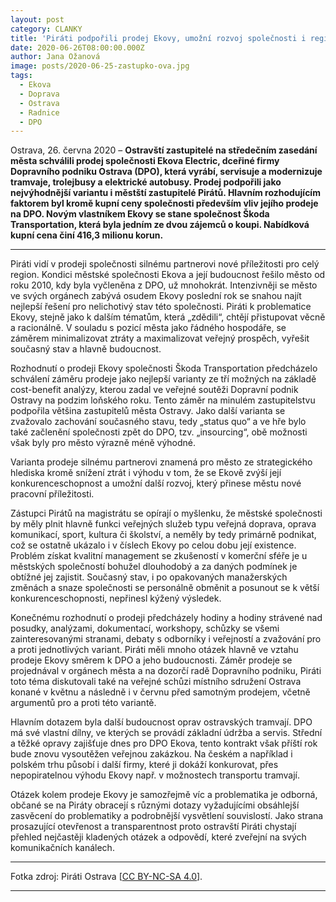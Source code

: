 ```yaml
---
layout: post
category: CLANKY
title: 'Piráti podpořili prodej Ekovy, umožní rozvoj společnosti i regionu'
date: 2020-06-26T08:00:00.000Z
author: Jana Ožanová
image: posts/2020-06-25-zastupko-ova.jpg
tags:
  - Ekova
  - Doprava
  - Ostrava
  - Radnice
  - DPO
---
```


Ostrava, 26. června 2020 – **Ostravští zastupitelé na středečním zasedání města schválili prodej společnosti Ekova Electric, dceřiné firmy Dopravního podniku Ostrava (DPO), která vyrábí, servisuje a modernizuje tramvaje, trolejbusy a elektrické autobusy. Prodej podpořili jako nejvýhodnější variantu i městští zastupitelé Pirátů. Hlavním rozhodujícím faktorem byl kromě kupní ceny společnosti především vliv jejího prodeje na DPO. Novým vlastníkem Ekovy se stane společnost Škoda Transportation, která byla jedním ze dvou zájemců o koupi. Nabídková kupní cena činí 416,3 milionu korun.**

<hr />

Piráti vidí v prodeji společnosti silnému partnerovi nové příležitosti pro celý region. Kondici městské společnosti Ekova a její budoucnost řešilo město od roku 2010, kdy byla vyčleněna z DPO, už mnohokrát. Intenzivněji se město ve svých orgánech zabývá osudem Ekovy poslední rok se snahou najít nejlepší řešení pro nelichotivý stav této společnosti. Piráti k problematice Ekovy, stejně jako k dalším tématům, která &bdquo;zdědili&ldquo;, chtějí přistupovat věcně a racionálně. V souladu s pozicí města jako řádného hospodáře, se záměrem minimalizovat ztráty a maximalizovat veřejný prospěch, vyřešit současný stav a hlavně budoucnost.

Rozhodnutí o prodeji Ekovy společnosti Škoda Transportation předcházelo schválení záměru prodeje jako nejlepší varianty ze tří možných na základě cost-benefit analýzy, kterou zadal ve veřejné soutěži Dopravní podnik Ostravy na podzim loňského roku. Tento záměr na minulém zastupitelstvu podpořila většina zastupitelů města Ostravy. Jako další varianta se zvažovalo zachování současného stavu, tedy &bdquo;status quo&ldquo; a ve hře bylo také začlenění společnosti zpět do DPO, tzv. &bdquo;insourcing&ldquo;, obě možnosti však byly pro město výrazně méně výhodné.

Varianta prodeje silnému partnerovi znamená pro město ze strategického hlediska kromě snížení ztrát i výhodu v tom, že se Ekově zvýší její konkurenceschopnost a umožní další rozvoj, který přinese městu nové pracovní příležitosti.

Zástupci Pirátů na magistrátu se opírají o myšlenku, že městské společnosti by měly plnit hlavně funkci veřejných služeb typu veřejná doprava, oprava komunikací, sport, kultura či školství, a neměly by tedy primárně podnikat, což se ostatně ukázalo i v číslech Ekovy po celou dobu její existence. Problém získat kvalitní management se zkušeností v komerční sféře je u městských společností bohužel dlouhodobý a za daných podmínek je obtížné jej zajistit. Současný stav, i po opakovaných manažerských změnách a snaze společnosti se personálně obměnit a posunout se k větší konkurenceschopnosti, nepřinesl kýžený výsledek.

Konečnému rozhodnutí o prodeji předcházely hodiny a hodiny strávené nad posudky, analýzami, dokumentací, workshopy, schůzky se všemi zainteresovanými stranami, debaty s odborníky i veřejností a zvažování pro a proti jednotlivých variant. Piráti měli mnoho otázek hlavně ve vztahu prodeje Ekovy směrem k DPO a jeho budoucnosti. Záměr prodeje se projednával v orgánech města a na dozorčí radě Dopravního podniku, Piráti toto téma diskutovali také na veřejné schůzi místního sdružení Ostrava konané v květnu a následně i v červnu před samotným prodejem, včetně argumentů pro a proti této variantě.

Hlavním dotazem byla další budoucnost oprav ostravských tramvají. DPO má své vlastní dílny, ve kterých se provádí základní údržba a servis. Střední a těžké opravy zajišťuje dnes pro DPO Ekova, tento kontrakt však příští rok bude znovu vysoutěžen veřejnou zakázkou. Na českém a například i polském trhu působí i další firmy, které ji dokáží konkurovat, přes nepopiratelnou výhodu Ekovy např. v možnostech transportu tramvají.

Otázek kolem prodeje Ekovy je samozřejmě víc a problematika je odborná, občané se na Piráty obracejí s různými dotazy vyžadujícími obsáhlejší zasvěcení do problematiky a podrobnější vysvětlení souvislostí. Jako strana prosazující otevřenost a transparentnost proto ostravští Piráti chystají přehled nejčastěji kladených otázek a odpovědí, které zveřejní na svých komunikačních kanálech.

---

Fotka zdroj: Piráti Ostrava \[[CC BY-NC-SA 4.0](https://creativecommons.org/licenses/by-nc-sa/4.0/deed.cs)\].

- - -
